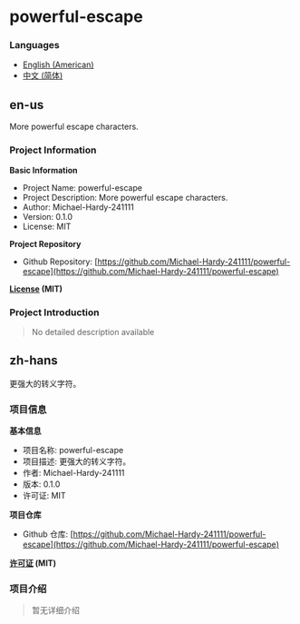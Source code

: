 # powerful-escape

### Languages

- [English (American)](#en-us "en-us")
- [中文 (简体)](#zh-hans "zh-hans")

## en-us

More powerful escape characters.

### Project Information

**Basic Information**

- Project Name: powerful-escape
- Project Description: More powerful escape characters.
- Author: Michael-Hardy-241111
- Version: 0.1.0
- License: MIT

**Project Repository**

- Github Repository: [https://github.com/Michael-Hardy-241111/powerful-escape](https://github.com/Michael-Hardy-241111/powerful-escape)

**[License](./LICENSE) (MIT)**

### Project Introduction

> No detailed description available

## zh-hans

更强大的转义字符。

### 项目信息

**基本信息**

- 项目名称: powerful-escape
- 项目描述: 更强大的转义字符。
- 作者: Michael-Hardy-241111
- 版本: 0.1.0
- 许可证: MIT

**项目仓库**

- Github 仓库: [https://github.com/Michael-Hardy-241111/powerful-escape](https://github.com/Michael-Hardy-241111/powerful-escape)

**[许可证](./LICENSE) (MIT)**

### 项目介绍

> 暂无详细介绍

